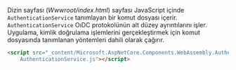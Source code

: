 Dizin sayfası (*Wwwroot/index.html*) sayfası JavaScript içinde `AuthenticationService` tanımlayan bir komut dosyası içerir. `AuthenticationService` OıDC protokolünün alt düzey ayrıntılarını işler. Uygulama, kimlik doğrulama işlemlerini gerçekleştirmek için komut dosyasında tanımlanan yöntemleri dahili olarak çağırır.

```html
<script src="_content/Microsoft.AspNetCore.Components.WebAssembly.Authentication/
    AuthenticationService.js"></script>
```
